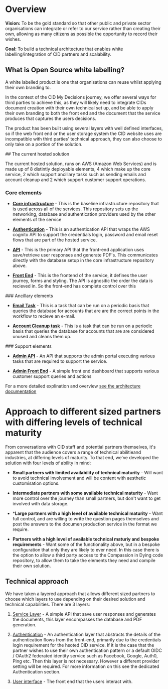 # Overview

**Vision:** To be the gold standard so that other public and private sector organisations can integrate or refer to our service rather than creating their own, allowing as many citizens as possible the opportunity to record their wishes.

**Goal:** To build a technical architecture that enables white labelling/integration of CID partners and scalability.

## What is Open Source white labelling?

A white labelled product is one that organisations can reuse whilst applying their own branding to.

In the context of the CID My Decisions journey, we offer several ways for third parties to achieve this, as they will likely need to integrate CIDs document creation with their own technical set up, and be able to apply their own branding to both the front end and the document that the service produces that captures the users decisions.

The product has been built using several layers with well defined interfaces, so if the web front end or the user storage system the CID website uses are incompatible with third parties' technical approach, they can also choose to only take on a portion of the solution.


## The current hosted solution

The current hosted solution, runs on AWS (Amazon Web Services) and is made up of 8 distintly deployable elements, 4 which make up the core service, 2 which support ancillary tasks such as sending emails and account cleanup and 2 which support customer support operations.

### Core elements

- **[Core infrastructure](https://www.github.com/Compassion-in-Dying/core_infrastructure)** - This is the baseline infrastructure repository that is used across all of the services. This repository sets up the networking, database and authentication providers used by the other elements of the service

- **[Authentication](https://www.github.com/Compassion-in-Dying/choices_auth)** - This is an authentication API that wraps the AWS cognito API to support the credentials login, password and email reset flows that are part of the hosted service.

- **[API](https://www.github.com/Compassion-in-Dying/choices_api)** - This is the primary API that the front-end application uses save/retrieve user responses and generate PDF's. This communicates directly with the database setup in the core infrastructure repository above.

- **[Front End](https://www.github.com/Compassion-in-Dying/choices_frontend)** - This is the frontend of the service, it defines the user journey, forms and styling. The API is agnositic the order the data is recieved in. So the front-end has complete control over this

### Ancillary elements

- **[Email Task](https://www.github.com/Compassion-in-Dying/email_task)** - This is a task that can be run on a periodic basis that queries the database for accounts that are are the correct points in the workflow to recieve an e-mail.

- **[Account Cleanup task](https://www.github.com/Compassion-in-Dying/account_deletion_task)** - This is a task that can be run on a periodic basis that queries the database for accounts that are are considered unused and cleans them up.

### Support elements

- **[Admin API](https://www.github.com/Compassion-in-Dying/admin_portal_api)** - An API that supports the admin portal executing various tasks that are required to support the service.

- **[Admin Front End](https://www.github.com/Compassion-in-Dying/admin_portal)** - A simple front end dashboard that supports various customer support queries and actions 

For a more detailed explination and overview [see the architecture documentation](https://github.com/Compassion-in-Dying/documentation/tree/main/architecture)

# Approach to different sized partners with differing levels of technical maturity

From conversations with CID staff and potential partners themselves, it's apparent that the audience covers a range of technical abilitieand industries, at differing levels of maturity. To that end, we've developed the solution with four levels of ability in mind:

* **Small partners with limited availability of technical maturity** - Will want to avoid technical involvement and will be content with aesthetic customisation options.

* **Intermediate partners with some available technical maturity** - Want more control over the journey than small partners, but don't want to get involved with data storage.

* ***Large partners with a high level of available technical maturity** - Want full control, and are willing to write the question pages themselves and post the answers to the documen production service in the format we require.

* **Partners with a high level of available technical maturiy and bespoke requirements** - Want some of the functionality above, but in a bespoke configuration that only they are likely to ever need. In this case there is the option to allow a third party access to the Compassion in Dying code repository, to allow them to take the elements they need and compile their own solution.

## Technical approach

We have taken a layered approach that allows different sized partners to choose which layers to use depending on their desired solution and
technical capabilities. There are 3 layers:

1.  [Service Layer](https://www.github.com/Compassion-in-Dying/choices_api) - A simple API that save user responses and generates the documents, this layer encompasses the database and PDF generation.

2.  [Authentication](https://www.github.com/Compassion-in-Dying/auth_api) - An authentication layer that abstracts the details of the authentication flows from the front-end, primarily due to the credentials login requirement for the hsoted CID service. If it is the case that the partner wishes to use their own authentication pattern or a default OIDC / OAuth2 federated identity service such as Facebook, Google, Auth0, Ping etc. Then this layer is not necessary. However a different provider setting will be required. For more information on this see the dedicated Authentication section. 

3.  [User interface](https://www.github.com/Compassion-in-Dying/choices_frontend) - The front end that the users interact with.


